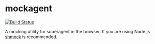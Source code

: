 # mockagent

[![Build Status](https://travis-ci.org/kahnjw/mockagent.png)](https://travis-ci.org/kahnjw/mockagent)

A mocking utility for superagent in the browser. If you are using Node.js
[shmock](https://github.com/xetorthio/shmock) is recommended.

